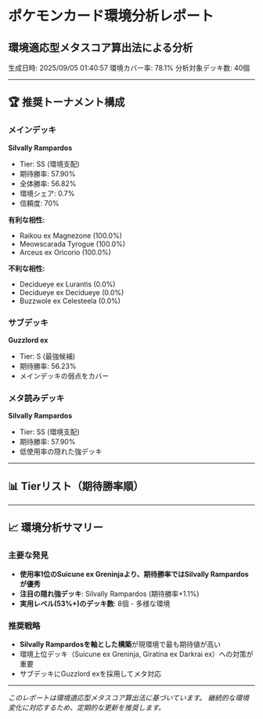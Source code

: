 # ポケモンカード環境分析レポート
## 環境適応型メタスコア算出法による分析
生成日時: 2025/09/05 01:40:57
環境カバー率: 78.1%
分析対象デッキ数: 40個

---

## 🏆 推奨トーナメント構成

### メインデッキ
**Silvally Rampardos**
- Tier: SS (環境支配)
- 期待勝率: 57.90%
- 全体勝率: 56.82%
- 環境シェア: 0.7%
- 信頼度: 70%

**有利な相性:**
- Raikou ex Magnezone (100.0%)
- Meowscarada Tyrogue (100.0%)
- Arceus ex Oricorio (100.0%)

**不利な相性:**
- Decidueye ex Lurantis (0.0%)
- Decidueye ex Decidueye (0.0%)
- Buzzwole ex Celesteela (0.0%)

### サブデッキ
**Guzzlord ex**
- Tier: S (最強候補)
- 期待勝率: 56.23%
- メインデッキの弱点をカバー

### メタ読みデッキ
**Silvally Rampardos**
- Tier: SS (環境支配)
- 期待勝率: 57.90%
- 低使用率の隠れた強デッキ

---

## 📊 Tierリスト（期待勝率順）


---

## 📈 環境分析サマリー

### 主要な発見
- **使用率1位のSuicune ex Greninjaより、期待勝率ではSilvally Rampardosが優秀**
- **注目の隠れ強デッキ**: Silvally Rampardos (期待勝率+1.1%)
- **実用レベル(53%+)のデッキ数**: 8個 - 多様な環境

### 推奨戦略
- **Silvally Rampardosを軸とした構築**が現環境で最も期待値が高い
- 環境上位デッキ（Suicune ex Greninja, Giratina ex Darkrai ex）への対策が重要
- サブデッキにGuzzlord exを採用してメタ対応

---

*このレポートは環境適応型メタスコア算出法に基づいています。*
*継続的な環境変化に対応するため、定期的な更新を推奨します。*
